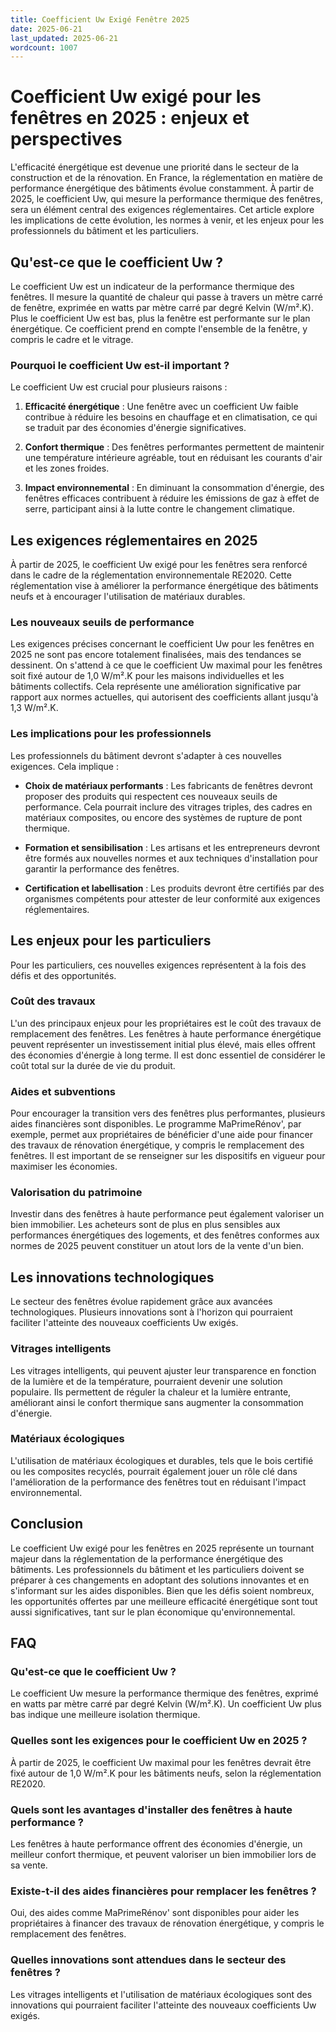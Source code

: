 ```yaml
---
title: Coefficient Uw Exigé Fenêtre 2025
date: 2025-06-21
last_updated: 2025-06-21
wordcount: 1007
---
```


# Coefficient Uw exigé pour les fenêtres en 2025 : enjeux et perspectives

L'efficacité énergétique est devenue une priorité dans le secteur de la construction et de la rénovation. En France, la réglementation en matière de performance énergétique des bâtiments évolue constamment. À partir de 2025, le coefficient Uw, qui mesure la performance thermique des fenêtres, sera un élément central des exigences réglementaires. Cet article explore les implications de cette évolution, les normes à venir, et les enjeux pour les professionnels du bâtiment et les particuliers.

## Qu'est-ce que le coefficient Uw ?

Le coefficient Uw est un indicateur de la performance thermique des fenêtres. Il mesure la quantité de chaleur qui passe à travers un mètre carré de fenêtre, exprimée en watts par mètre carré par degré Kelvin (W/m².K). Plus le coefficient Uw est bas, plus la fenêtre est performante sur le plan énergétique. Ce coefficient prend en compte l'ensemble de la fenêtre, y compris le cadre et le vitrage.

### Pourquoi le coefficient Uw est-il important ?

Le coefficient Uw est crucial pour plusieurs raisons :

1. **Efficacité énergétique** : Une fenêtre avec un coefficient Uw faible contribue à réduire les besoins en chauffage et en climatisation, ce qui se traduit par des économies d'énergie significatives.
   
2. **Confort thermique** : Des fenêtres performantes permettent de maintenir une température intérieure agréable, tout en réduisant les courants d'air et les zones froides.

3. **Impact environnemental** : En diminuant la consommation d'énergie, des fenêtres efficaces contribuent à réduire les émissions de gaz à effet de serre, participant ainsi à la lutte contre le changement climatique.

## Les exigences réglementaires en 2025

À partir de 2025, le coefficient Uw exigé pour les fenêtres sera renforcé dans le cadre de la réglementation environnementale RE2020. Cette réglementation vise à améliorer la performance énergétique des bâtiments neufs et à encourager l'utilisation de matériaux durables.

### Les nouveaux seuils de performance

Les exigences précises concernant le coefficient Uw pour les fenêtres en 2025 ne sont pas encore totalement finalisées, mais des tendances se dessinent. On s'attend à ce que le coefficient Uw maximal pour les fenêtres soit fixé autour de 1,0 W/m².K pour les maisons individuelles et les bâtiments collectifs. Cela représente une amélioration significative par rapport aux normes actuelles, qui autorisent des coefficients allant jusqu'à 1,3 W/m².K.

### Les implications pour les professionnels

Les professionnels du bâtiment devront s'adapter à ces nouvelles exigences. Cela implique :

- **Choix de matériaux performants** : Les fabricants de fenêtres devront proposer des produits qui respectent ces nouveaux seuils de performance. Cela pourrait inclure des vitrages triples, des cadres en matériaux composites, ou encore des systèmes de rupture de pont thermique.

- **Formation et sensibilisation** : Les artisans et les entrepreneurs devront être formés aux nouvelles normes et aux techniques d'installation pour garantir la performance des fenêtres.

- **Certification et labellisation** : Les produits devront être certifiés par des organismes compétents pour attester de leur conformité aux exigences réglementaires.

## Les enjeux pour les particuliers

Pour les particuliers, ces nouvelles exigences représentent à la fois des défis et des opportunités.

### Coût des travaux

L'un des principaux enjeux pour les propriétaires est le coût des travaux de remplacement des fenêtres. Les fenêtres à haute performance énergétique peuvent représenter un investissement initial plus élevé, mais elles offrent des économies d'énergie à long terme. Il est donc essentiel de considérer le coût total sur la durée de vie du produit.

### Aides et subventions

Pour encourager la transition vers des fenêtres plus performantes, plusieurs aides financières sont disponibles. Le programme MaPrimeRénov', par exemple, permet aux propriétaires de bénéficier d'une aide pour financer des travaux de rénovation énergétique, y compris le remplacement des fenêtres. Il est important de se renseigner sur les dispositifs en vigueur pour maximiser les économies.

### Valorisation du patrimoine

Investir dans des fenêtres à haute performance peut également valoriser un bien immobilier. Les acheteurs sont de plus en plus sensibles aux performances énergétiques des logements, et des fenêtres conformes aux normes de 2025 peuvent constituer un atout lors de la vente d'un bien.

## Les innovations technologiques

Le secteur des fenêtres évolue rapidement grâce aux avancées technologiques. Plusieurs innovations sont à l'horizon qui pourraient faciliter l'atteinte des nouveaux coefficients Uw exigés.

### Vitrages intelligents

Les vitrages intelligents, qui peuvent ajuster leur transparence en fonction de la lumière et de la température, pourraient devenir une solution populaire. Ils permettent de réguler la chaleur et la lumière entrante, améliorant ainsi le confort thermique sans augmenter la consommation d'énergie.

### Matériaux écologiques

L'utilisation de matériaux écologiques et durables, tels que le bois certifié ou les composites recyclés, pourrait également jouer un rôle clé dans l'amélioration de la performance des fenêtres tout en réduisant l'impact environnemental.

## Conclusion

Le coefficient Uw exigé pour les fenêtres en 2025 représente un tournant majeur dans la réglementation de la performance énergétique des bâtiments. Les professionnels du bâtiment et les particuliers doivent se préparer à ces changements en adoptant des solutions innovantes et en s'informant sur les aides disponibles. Bien que les défis soient nombreux, les opportunités offertes par une meilleure efficacité énergétique sont tout aussi significatives, tant sur le plan économique qu'environnemental.

## FAQ

### Qu'est-ce que le coefficient Uw ?

Le coefficient Uw mesure la performance thermique des fenêtres, exprimé en watts par mètre carré par degré Kelvin (W/m².K). Un coefficient Uw plus bas indique une meilleure isolation thermique.

### Quelles sont les exigences pour le coefficient Uw en 2025 ?

À partir de 2025, le coefficient Uw maximal pour les fenêtres devrait être fixé autour de 1,0 W/m².K pour les bâtiments neufs, selon la réglementation RE2020.

### Quels sont les avantages d'installer des fenêtres à haute performance ?

Les fenêtres à haute performance offrent des économies d'énergie, un meilleur confort thermique, et peuvent valoriser un bien immobilier lors de sa vente.

### Existe-t-il des aides financières pour remplacer les fenêtres ?

Oui, des aides comme MaPrimeRénov' sont disponibles pour aider les propriétaires à financer des travaux de rénovation énergétique, y compris le remplacement des fenêtres.

### Quelles innovations sont attendues dans le secteur des fenêtres ?

Les vitrages intelligents et l'utilisation de matériaux écologiques sont des innovations qui pourraient faciliter l'atteinte des nouveaux coefficients Uw exigés.